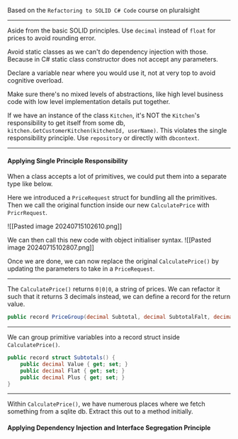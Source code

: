 Based on the `Refactoring to SOLID C# Code` course on pluralsight

---
Aside from the basic SOLID principles.
Use `decimal` instead of `float` for prices to avoid rounding error.

Avoid static classes as we can't do dependency injection with those. Because in C# static class constructor does not accept any parameters.

Declare a variable near where you would use it, not at very top to avoid cognitive overload.

Make sure there's no mixed levels of abstractions, like high level business code with low level implementation details put together. 

If we have an instance of the class `Kitchen`, it's NOT the `Kitchen`'s responsibility to get itself from some db, `kitchen.GetCustomerKitchen(kitchenId, userName)`. This violates the single responsibility principle. Use `repository` or directly with `dbcontext`.

---
#### Applying Single Principle Responsibility

When a class accepts a lot of primitives, we could put them into a separate type like below. 

Here we introduced a `PriceRequest` struct for bundling all the primitives. Then we call the original function inside our new `CalculatePrice` with `PricrRequest`.

![[Pasted image 20240715102610.png]]

We can then call this new code with object initialiser syntax.
![[Pasted image 20240715102807.png]]

Once we are done, we can now replace the original `CalculatePrice()` by updating the parameters to take in a `PriceRequest`.

---

The `CalculatePrice()` returns `0|0|0`, a string of prices. We can refactor it such that it returns 3 decimals instead, we can define a record for the return value.
```csharp
public record PriceGroup(decimal Subtotal, decimal SubtotalFalt, decimal SubtotalPlus);
```

---

We can group primitive variables into a record struct inside `CalculatePrice()`.
```csharp
public record struct Subtotals() {
	public decimal Value { get; set; }
	public decimal Flat { get; set; }
	public decimal Plus { get; set; }
}
```

---

Within `CalculatePrice()`, we have numerous places where we fetch something from a sqlite db. Extract this out to a method initially.


#### Applying Dependency Injection and Interface Segregation Principle












